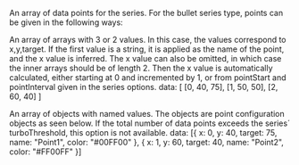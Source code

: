 An array of data points for the series. For the bullet series type,
points can be given in the following ways:

An array of arrays with 3 or 2 values. In this case, the values
correspond to x,y,target. If the first value is a string,
it is applied as the name of the point, and the x value is inferred.
The x value can also be omitted, in which case the inner arrays
should be of length 2. Then the x value is automatically calculated,
either starting at 0 and incremented by 1, or from pointStart
and pointInterval given in the series options.
data: [
    [0, 40, 75],
    [1, 50, 50],
    [2, 60, 40]
]


An array of objects with named values. The objects are point
configuration objects as seen below. If the total number of data
points exceeds the series´ turboThreshold,
this option is not available.
data: [{
    x: 0,
    y: 40,
    target: 75,
    name: &quot;Point1&quot;,
    color: &quot;#00FF00&quot;
}, {
    x: 1,
    y: 60,
    target: 40,
    name: &quot;Point2&quot;,
    color: &quot;#FF00FF&quot;
}]